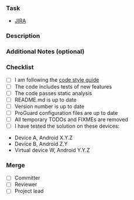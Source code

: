 ### Task
<!-- Add links to JIRA task and other relevant resources -->
 - [JIRA](https://netguru.atlassian.net/browse/BM-)
 
### Description
<!-- Describe the solution, changes, possible problems etc. -->
 
### Additional Notes (optional)
<!-- Provide any additional notes: quick tips for the reviewer, related PRs, screenshots, et al.). -->
 
### Checklist
<!-- Replace the empty checkboxes [ ] below with checked ones [x] accordingly -->
 - [ ] I am following the [code style guide](https://netguru.atlassian.net/wiki/display/ANDROID/Android+best+practices)
 - [ ] The code includes tests of new features
 - [ ] The code passes static analysis
 - [ ] README.md is up to date
 - [ ] Version number is up to date
 - [ ] ProGuard configuration files are up to date
 - [ ] All temporary TODOs and FIXMEs are removed
 - [ ] I have tested the solution on these devices:
  * Device A, Android X.Y.Z
  * Device B, Android Z.Y
  * Virtual device W, Android Y.Y.Z
  
### Merge
<!-- Mark person(s) allowed to perform merge to the target branch with [x] (can be multiple) -->
 - [ ] Committer
 - [ ] Reviewer
 - [ ] Project lead

